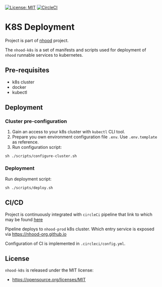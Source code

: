 [![License: MIT](https://img.shields.io/badge/License-MIT-yellow.svg)](https://opensource.org/licenses/MIT)
[![CircleCI](https://circleci.com/gh/nhood-org/nhood-k8s.svg?style=shield)](https://circleci.com/gh/nhood-org/nhood-k8s)

# K8S Deployment

Project is part of [nhood](https://github.com/nhood-org/nhood-docs) project. 

The `nhood-k8s` is a set of manifests and scripts used for deployment of `nhood` runnable services to kubernetes.

## Pre-requisites

- k8s cluster
- docker
- kubectl

## Deployment

### Cluster pre-configuration

1. Gain an access to your k8s cluster with `kubectl` CLI tool.
2. Prepare you own environment configuration file `.env`. Use `.env.template` as reference.
3. Run configuration script:
```
sh ./scripts/configure-cluster.sh
```

### Deployment

Run deployment script:
```
sh ./scripts/deploy.sh
```

## CI/CD

Project is continuously integrated with `circleCi` pipeline that link to which may be found [here](https://circleci.com/gh/nhood-org/workflows/nhood-k8s)

Pipeline deploys to `nhood-prod` k8s cluster. Which entry service is exposed via https://nhood-org.github.io

Configuration of CI is implemented in `.circleci/config.yml`.

## License

`nhood-k8s` is released under the MIT license:
- https://opensource.org/licenses/MIT
